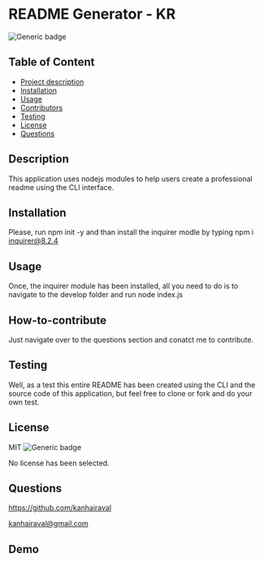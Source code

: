 # README Generator - KR

  ![Generic badge](https://img.shields.io/badge/No-License-<COLOR>.svg)


  ## Table of Content
  - [Project description](#Description)
  - [Installation](#Installation)
  - [Usage](#Usage)
  - [Contributors](#How-to-contribute)
  - [Testing](#Testing)
  - [License](#License)
  - [Questions](#Questions)

  ## Description
  This application uses nodejs modules to help users create a professional readme using the CLI interface.

  ## Installation
  Please, run npm init -y and than install the inquirer modle by typing npm i inquirer@8.2.4

  ## Usage
  Once, the inquirer module has been installed, all you need to do is to navigate to the develop folder and run node index.js

  ## How-to-contribute
  Just navigate over to the questions section and conatct me to contribute.

  ## Testing
  Well, as a test this entire README has been created using the CLI and the source code of this application, but feel free to clone or fork and do your own test.

  ## License
  MIT
  ![Generic badge](https://img.shields.io/badge/No-License-<COLOR>.svg)

  

  No license has been selected.

  ## Questions
  https://github.com/kanhairaval

  kanhairaval@gmail.com

  ## Demo
  
